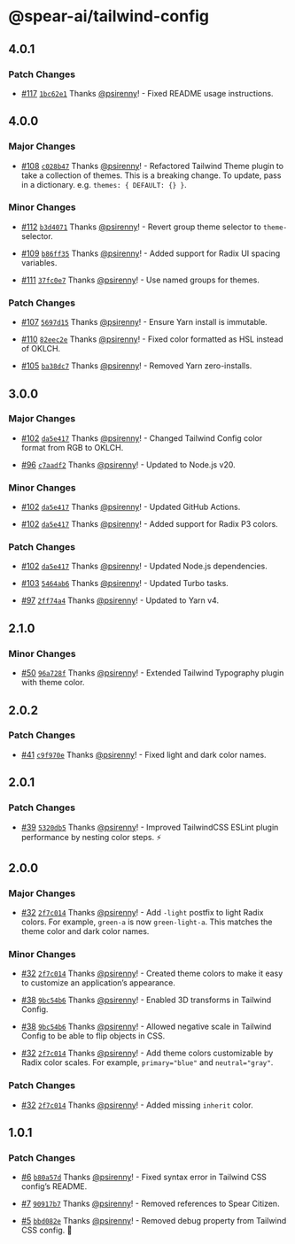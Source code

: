 # @spear-ai/tailwind-config

## 4.0.1

### Patch Changes

- [#117](https://github.com/spear-ai/ui/pull/117) [`1bc62e1`](https://github.com/spear-ai/ui/commit/1bc62e12e3df8599f461df5ea7c1c7a04b22e52d) Thanks [@psirenny](https://github.com/psirenny)! - Fixed README usage instructions.

## 4.0.0

### Major Changes

- [#108](https://github.com/spear-ai/ui/pull/108) [`c028b47`](https://github.com/spear-ai/ui/commit/c028b47045f379061538f105351a902f543d0ee7) Thanks [@psirenny](https://github.com/psirenny)! - Refactored Tailwind Theme plugin to take a collection of themes. This is a breaking change. To update, pass in a dictionary. e.g. `themes: { DEFAULT: {} }`.

### Minor Changes

- [#112](https://github.com/spear-ai/ui/pull/112) [`b3d4071`](https://github.com/spear-ai/ui/commit/b3d40710f137f4e23945d0f63cfc7fe06b61d722) Thanks [@psirenny](https://github.com/psirenny)! - Revert group theme selector to `theme-` selector.

- [#109](https://github.com/spear-ai/ui/pull/109) [`b86ff35`](https://github.com/spear-ai/ui/commit/b86ff35b0c457870bbc0275872bd74d65169e7d8) Thanks [@psirenny](https://github.com/psirenny)! - Added support for Radix UI spacing variables.

- [#111](https://github.com/spear-ai/ui/pull/111) [`37fc0e7`](https://github.com/spear-ai/ui/commit/37fc0e7791fd34e0536262455e1a6dc1bc11373c) Thanks [@psirenny](https://github.com/psirenny)! - Use named groups for themes.

### Patch Changes

- [#107](https://github.com/spear-ai/ui/pull/107) [`5697d15`](https://github.com/spear-ai/ui/commit/5697d1538541fee997aa233f3d199c7992790c65) Thanks [@psirenny](https://github.com/psirenny)! - Ensure Yarn install is immutable.

- [#110](https://github.com/spear-ai/ui/pull/110) [`82eec2e`](https://github.com/spear-ai/ui/commit/82eec2ed59ea64b488ab922a15a63a717e53d2e3) Thanks [@psirenny](https://github.com/psirenny)! - Fixed color formatted as HSL instead of OKLCH.

- [#105](https://github.com/spear-ai/ui/pull/105) [`ba38dc7`](https://github.com/spear-ai/ui/commit/ba38dc73198da9a253adde38ccaa328502f5a830) Thanks [@psirenny](https://github.com/psirenny)! - Removed Yarn zero-installs.

## 3.0.0

### Major Changes

- [#102](https://github.com/spear-ai/ui/pull/102) [`da5e417`](https://github.com/spear-ai/ui/commit/da5e41765e2416d557b6c1bfcb82a8fb2f50afb2) Thanks [@psirenny](https://github.com/psirenny)! - Changed Tailwind Config color format from RGB to OKLCH.

- [#96](https://github.com/spear-ai/ui/pull/96) [`c7aadf2`](https://github.com/spear-ai/ui/commit/c7aadf210280bade6306e392971a99b6004ef11d) Thanks [@psirenny](https://github.com/psirenny)! - Updated to Node.js v20.

### Minor Changes

- [#102](https://github.com/spear-ai/ui/pull/102) [`da5e417`](https://github.com/spear-ai/ui/commit/da5e41765e2416d557b6c1bfcb82a8fb2f50afb2) Thanks [@psirenny](https://github.com/psirenny)! - Updated GitHub Actions.

- [#102](https://github.com/spear-ai/ui/pull/102) [`da5e417`](https://github.com/spear-ai/ui/commit/da5e41765e2416d557b6c1bfcb82a8fb2f50afb2) Thanks [@psirenny](https://github.com/psirenny)! - Added support for Radix P3 colors.

### Patch Changes

- [#102](https://github.com/spear-ai/ui/pull/102) [`da5e417`](https://github.com/spear-ai/ui/commit/da5e41765e2416d557b6c1bfcb82a8fb2f50afb2) Thanks [@psirenny](https://github.com/psirenny)! - Updated Node.js dependencies.

- [#103](https://github.com/spear-ai/ui/pull/103) [`5464ab6`](https://github.com/spear-ai/ui/commit/5464ab6b9bacf5eb879f0b1610c9df772f7976ac) Thanks [@psirenny](https://github.com/psirenny)! - Updated Turbo tasks.

- [#97](https://github.com/spear-ai/ui/pull/97) [`2ff74a4`](https://github.com/spear-ai/ui/commit/2ff74a46c2d31dd0867a9106e45462cf8809fe57) Thanks [@psirenny](https://github.com/psirenny)! - Updated to Yarn v4.

## 2.1.0

### Minor Changes

- [#50](https://github.com/spear-ai/ui/pull/50) [`96a728f`](https://github.com/spear-ai/ui/commit/96a728f8aafd720e4905f1681bdc9279fffa6111) Thanks [@psirenny](https://github.com/psirenny)! - Extended Tailwind Typography plugin with theme color.

## 2.0.2

### Patch Changes

- [#41](https://github.com/spear-ai/ui/pull/41) [`c9f970e`](https://github.com/spear-ai/ui/commit/c9f970eb6f92d5f9007e9a45a8612ce949aa783d) Thanks [@psirenny](https://github.com/psirenny)! - Fixed light and dark color names.

## 2.0.1

### Patch Changes

- [#39](https://github.com/spear-ai/ui/pull/39) [`5320db5`](https://github.com/spear-ai/ui/commit/5320db5df1fe4445795b688f80f88bb1a8329d06) Thanks [@psirenny](https://github.com/psirenny)! - Improved TailwindCSS ESLint plugin performance by nesting color steps. ⚡

## 2.0.0

### Major Changes

- [#32](https://github.com/spear-ai/ui/pull/32) [`2f7c014`](https://github.com/spear-ai/ui/commit/2f7c0145880f81d5cd84f955b64a831a4bf4c115) Thanks [@psirenny](https://github.com/psirenny)! - Add `-light` postfix to light Radix colors. For example, `green-a` is now `green-light-a`. This matches the theme color and dark color names.

### Minor Changes

- [#32](https://github.com/spear-ai/ui/pull/32) [`2f7c014`](https://github.com/spear-ai/ui/commit/2f7c0145880f81d5cd84f955b64a831a4bf4c115) Thanks [@psirenny](https://github.com/psirenny)! - Created theme colors to make it easy to customize an application’s appearance.

- [#38](https://github.com/spear-ai/ui/pull/38) [`9bc54b6`](https://github.com/spear-ai/ui/commit/9bc54b637e2bfa19d0ef2c906d488a4aa9aa78a9) Thanks [@psirenny](https://github.com/psirenny)! - Enabled 3D transforms in Tailwind Config.

- [#38](https://github.com/spear-ai/ui/pull/38) [`9bc54b6`](https://github.com/spear-ai/ui/commit/9bc54b637e2bfa19d0ef2c906d488a4aa9aa78a9) Thanks [@psirenny](https://github.com/psirenny)! - Allowed negative scale in Tailwind Config to be able to flip objects in CSS.

- [#32](https://github.com/spear-ai/ui/pull/32) [`2f7c014`](https://github.com/spear-ai/ui/commit/2f7c0145880f81d5cd84f955b64a831a4bf4c115) Thanks [@psirenny](https://github.com/psirenny)! - Add theme colors customizable by Radix color scales. For example, `primary="blue"` and `neutral="gray"`.

### Patch Changes

- [#32](https://github.com/spear-ai/ui/pull/32) [`2f7c014`](https://github.com/spear-ai/ui/commit/2f7c0145880f81d5cd84f955b64a831a4bf4c115) Thanks [@psirenny](https://github.com/psirenny)! - Added missing `inherit` color.

## 1.0.1

### Patch Changes

- [#6](https://github.com/spear-ai/ui/pull/6) [`b80a57d`](https://github.com/spear-ai/ui/commit/b80a57daa04ff76486d935ed3631787312e6acec) Thanks [@psirenny](https://github.com/psirenny)! - Fixed syntax error in Tailwind CSS config’s README.

- [#7](https://github.com/spear-ai/ui/pull/7) [`90917b7`](https://github.com/spear-ai/ui/commit/90917b7d3cf7d3f7e43bcf862e246a98aa53ae95) Thanks [@psirenny](https://github.com/psirenny)! - Removed references to Spear Citizen.

- [#5](https://github.com/spear-ai/ui/pull/5) [`bbd082e`](https://github.com/spear-ai/ui/commit/bbd082ea5a6295e71af0b5870beea4163cf801dc) Thanks [@psirenny](https://github.com/psirenny)! - Removed debug property from Tailwind CSS config. 🐛

